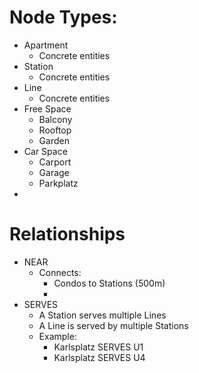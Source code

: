 # Node Types:

- Apartment
  - Concrete entities
- Station
  - Concrete entities
- Line
  - Concrete entities
- Free Space
    - Balcony
    - Rooftop
    - Garden
- Car Space
    - Carport
    - Garage
    - Parkplatz
- 


# Relationships
- NEAR
  - Connects:
    - Condos to Stations (500m)
    - 
- SERVES
  - A Station serves multiple Lines
  - A Line is served by multiple Stations
  - Example:
    - Karlsplatz SERVES U1
    - Karlsplatz SERVES U4

